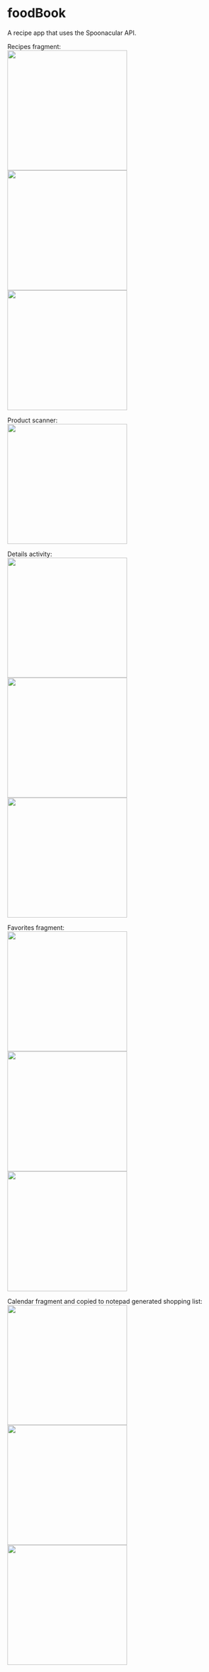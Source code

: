 # foodBook
A recipe app that uses the Spoonacular API.  

Recipes fragment:  
<img src="screenshots/new1.jpg" width="270">
<img src="screenshots/2.jpg" width="270">
<img src="screenshots/3.jpg" width="270">

Product scanner:  
<img src="screenshots/1_1.jpg" width="270">

Details activity:  
<img src="screenshots/4.jpg" width="270">
<img src="screenshots/5.jpg" width="270">
<img src="screenshots/6.jpg" width="270">  

Favorites fragment:  
<img src="screenshots/7.jpg" width="270">
<img src="screenshots/8.jpg" width="270">
<img src="screenshots/9.jpg" width="270">  

Calendar fragment and copied to notepad generated shopping list:  
<img src="screenshots/10.jpg" width="270">
<img src="screenshots/12.jpg" width="270">
<img src="screenshots/13.jpg" width="270">
